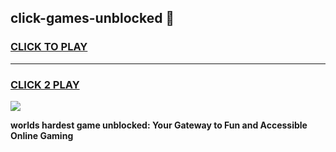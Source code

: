 
## click-games-unblocked 👋
<h3>
<a href="https://premium.freeplayer.one?title=click-games-unblocked&ref=14F">CLICK TO PLAY</a></h3>
<hr>

<h3>
<a href="https://premium.freeplayer.one?title=click-games-unblocked&ref=14F">CLICK 2 PLAY</a>
  
</h3>

<a href="https://premium.freeplayer.one?title=click-games-unblocked&ref=12F/"><img src="https://clearcache.store/games.png"></a>


**worlds hardest game unblocked: Your Gateway to Fun and Accessible Online Gaming**
